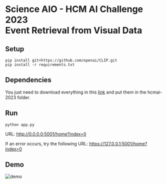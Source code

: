 <h1>Science AIO - HCM AI Challenge 2023 <br> Event Retrieval from Visual Data</h1>

## Setup 
```
pip install git+https://github.com/openai/CLIP.git
pip install -r requirements.txt
```



## Dependencies

You just need to download everything in this [link](https://drive.google.com/drive/folders/1ffZ4sdvmlb0zc2wLnIUkhNyVfRyj3RiF?usp=sharing) and put them in the hcmai-2023 folder.



## Run 
```
python app.py
```

URL: http://0.0.0.0:5001/home?index=0

If an error occurs, try the following URL: https://127.0.0.1:5001/home?index=0



## Demo
![demo](https://github.com/duongngockhanh/hcmai-2023/assets/87640587/f940a1cd-8c9e-4716-bb7d-a3a9b6ae8b5e)
